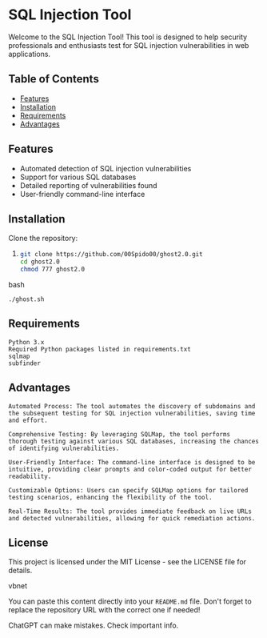 # SQL Injection Tool

Welcome to the SQL Injection Tool! This tool is designed to help security professionals and enthusiasts test for SQL injection vulnerabilities in web applications.

## Table of Contents

- [Features](#features)
- [Installation](#installation)
- [Requirements](#requirements)
- [Advantages](#Advantages)

## Features

- Automated detection of SQL injection vulnerabilities
- Support for various SQL databases
- Detailed reporting of vulnerabilities found
- User-friendly command-line interface

## Installation

Clone the repository:
1. ```bash
   git clone https://github.com/00Spido00/ghost2.0.git
   cd ghost2.0
   chmod 777 ghost2.0

bash

    ./ghost.sh


## Requirements

    Python 3.x
    Required Python packages listed in requirements.txt
    sqlmap
    subfinder

## Advantages

    Automated Process: The tool automates the discovery of subdomains and the subsequent testing for SQL injection vulnerabilities, saving time and effort.

    Comprehensive Testing: By leveraging SQLMap, the tool performs thorough testing against various SQL databases, increasing the chances of identifying vulnerabilities.

    User-Friendly Interface: The command-line interface is designed to be intuitive, providing clear prompts and color-coded output for better readability.

    Customizable Options: Users can specify SQLMap options for tailored testing scenarios, enhancing the flexibility of the tool.

    Real-Time Results: The tool provides immediate feedback on live URLs and detected vulnerabilities, allowing for quick remediation actions.


## License

This project is licensed under the MIT License - see the LICENSE file for details.

vbnet


You can paste this content directly into your `README.md` file. Don't forget to replace the repository URL with the correct one if needed!


ChatGPT can make mistakes. Check important info.
